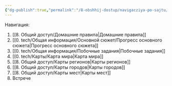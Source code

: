 ```yaml
---
{"dg-publish":true,"permalink":"/8-obshhij-dostup/navigacziya-po-sajtu/","tags":["gardenEntry"]}
---
```



Навигация:
1. [[8. Общий доступ/Домашние правила\|Домашние правила]]
2. [[0. tech/Общая информация/Основной сюжет/Прогресс основного сюжета\|Прогресс основного сюжета]]
3. [[0. tech/Общая информация/Побочные задания\|Побочные задания]]
4. [[0. tech/Карты/Карта мира\|Карта мира]]
5. [[8. Общий доступ/Карты регионов\|Карты регионов]]
6. [[8. Общий доступ/Карты городов\|Карты городов]]
7. [[8. Общий доступ/Карты мест\|Карты мест]]
8. Встрече